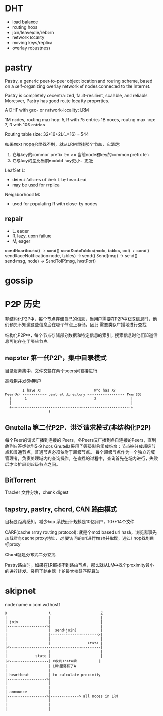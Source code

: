 # DHT
- load balance
- routing hops
- join/leave/die/reborn
- network locality
- moving keys/replica
- overlay robustness

# pastry

Pastry, a generic peer-to-peer object location and routing scheme, based on a 
self-organizing overlay network of nodes connected to the Internet. 

Pastry is completely decentralized, fault-resilient, scalable, and reliable. 
Moreover, Pastry has good route locality properties.

A DHT with geo- or network-locality: LRM

1M nodes, routing max hop: 5, R with 75 entries
1B nodes, routing max hop: 7, R with 105 entries

Routing table size: 32*16+2L(L=16) = 544


如果next hop在R里找不到，就从LRM里找那个节点，它满足:
1. 它与key的common prefix len >= 当前node和key的common prefix len
2. 它与key的差比当前nodeid-key更小，更近

LeafSet L:
- detect failures of their L by heartbeat
- may be used for replica

Neighborhood M:
- used for populating R with close-by nodes

## repair

- L, eager
- R, lazy, upon failure
- M, eager


sendHeartbeats() -> send()
sendStateTables(node, tables, eol) -> send()
sendRaceNotification(node, tables) -> send()
Send(msg) -> send()
send(msg, node) -> SendToIP(msg, hostPort)

# gossip

# P2P 历史

非结构化P2P中，每个节点存储自己的信息，当用户需要在P2P中获取信息时，他们预先不知道这些信息会在哪个节点上存储，因此
需要类似广播地进行查找

结构化P2P中，每个节点存储部分数据和特定信息的索引，搜索信息时他们知道信息可能存在于哪些节点

## napster 第一代P2P，集中目录模式
目录服务集中，文件交换在两个peers间直接进行

高峰期并发6M用户

            I have X!                        Who has X?
    Peer(A) ----------> central directory <---------------- Peer(B)
      |      1                               2                |
      |                                                       |
      +-------------------------------------------------------+
                        3
    
## Gnutella 第二代P2P，洪泛请求模式(非结构化P2P)
每个Peer的请求广播到连接的 Peers，各Peers又广播到各自连接的Peers，直到收到应答或达到5-9 hops
Gnutella采用了等级制的组成结构：节点被分成超级节点和普通节点，普通节点必须依附于超级节点。
每个超级节点作为一个独立的域管理者，负责处理域内的查询操作。在查找的过程中，查询首先在域内进行，失败后才会扩展到超级节点之间。


## BitTorrent
Tracker 
文件分块，chunk digest

## tapstry, pastry, chord, CAN 路由模式
目标是距离感知，减少hop
系统设计规模是10亿用户，10**14个文件

CARP(cache array routing protocol): 就是个mod based url hash，浏览器事先加载所有cache proxy地址，对
要访问的url进行hash并取模，通过1 hop找到目标proxy


Chord就是分布式二分查找

Pastry路由时，如果在LR都找不到路由节点，那么就从LM中找个proximity最小的进行转发。采用了路由器
上的最大掩码匹配算法

# skipnet

node name = com.wd.host1



    X                   A                       Z
    |                   |                       |
    | join              |                       |
    |------------------>|                       |
    |                   |  send(join)           |
    |                   |---------------------->|
    |                   |                       |
    |                   |                 state |
    |<------------------------------------------|
    |                   |                       |
    |             state |                       |
    |<------------------| X收到state后          |
    |                   | LRM里就有了A
    |                   |
    | heartbeat         | to calculate proximity
    |------------------>|
    |                   |
    |                   |
    | announce          | 
    |------------------>|-------------> all nodes in LRM
    |                   |
    |                   |
    |                   |
